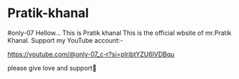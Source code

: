 # Pratik-khanal
#only-07
Hellow... This is Pratik khanal
This is the official wbsite of mr.Pratik Khanal.
Support my YouTube account:-

https://youtube.com/@only-07_c-r?si=plribtYZU6lVDBqu

please give love and support🙏 




